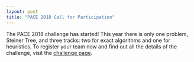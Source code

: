 ```yaml
---
layout: post
title: "PACE 2018 Call for Participation"
---
```


The PACE 2018 challenge has started! This year there is only one problem, Steiner Tree, and three tracks: two for exact algorithms and one for heuristics. To register your team now and find out all the details of the challenge, visit the [challenge page](/2018/steiner-tree).